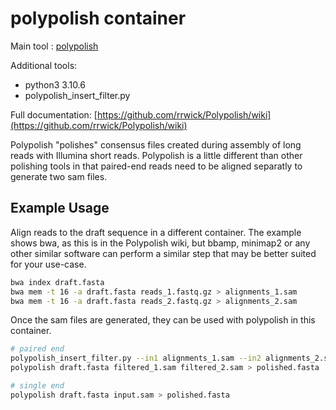 # polypolish container

Main tool : [polypolish](https://github.com/rrwick/Polypolish/wiki/How-to-run-Polypolish)

Additional tools:

- python3 3.10.6
- polypolish_insert_filter.py

Full documentation: [https://github.com/rrwick/Polypolish/wiki](https://github.com/rrwick/Polypolish/wiki)

Polypolish "polishes" consensus files created during assembly of long reads with Illumina short reads. Polypolish is a little different than other polishing tools in that paired-end reads need to be aligned separatly to generate two sam files.

## Example Usage

Align reads to the draft sequence in a different container. The example shows bwa, as this is in the Polypolish wiki, but bbamp, minimap2 or any other similar software can perform a similar step that may be better suited for your use-case.

```bash
bwa index draft.fasta
bwa mem -t 16 -a draft.fasta reads_1.fastq.gz > alignments_1.sam
bwa mem -t 16 -a draft.fasta reads_2.fastq.gz > alignments_2.sam
```

Once the sam files are generated, they can be used with polypolish in this container.

```bash
# paired end
polypolish_insert_filter.py --in1 alignments_1.sam --in2 alignments_2.sam --out1 filtered_1.sam --out2 filtered_2.sam
polypolish draft.fasta filtered_1.sam filtered_2.sam > polished.fasta

# single end
polypolish draft.fasta input.sam > polished.fasta
```
